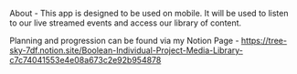 About - 
This app is designed to be used on mobile. It will be used to listen to our live streamed events and access our library of content.

Planning and progression can be found via my Notion Page - https://tree-sky-7df.notion.site/Boolean-Individual-Project-Media-Library-c7c74041553e4e08a673c2e92b954878

